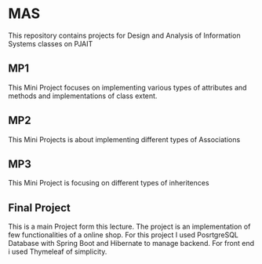 # MAS
This repository contains projects for Design and Analysis of Information Systems classes on PJAIT

## MP1
This Mini Project focuses on implementing various types of attributes and methods and implementations of  class extent.

## MP2
This Mini Projects is about implementing different types of Associations

## MP3
This Mini Project is focusing on different types of inheritences

## Final Project
This is a main Project form this lecture. The project is an implementation of few functionalities of a online shop. For this project I used PosrtgreSQL Database with Spring Boot and Hibernate to manage backend. For front end i used Thymeleaf of simplicity.
